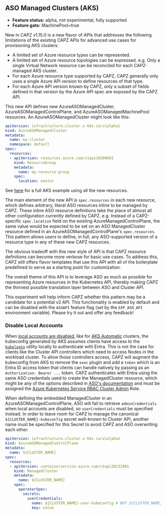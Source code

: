 ## ASO Managed Clusters (AKS)

- **Feature status:** alpha, not experimental, fully supported
- **Feature gate:** MachinePool=true

New in CAPZ v1.15.0 is a new flavor of APIs that addresses the following limitations of
the existing CAPZ APIs for advanced use cases for provisioning AKS clusters:

- A limited set of Azure resource types can be represented.
- A limited set of Azure resource topologies can be expressed. e.g. Only a single Virtual Network resource can
  be reconciled for each CAPZ-managed AKS cluster.
- For each Azure resource type supported by CAPZ, CAPZ generally only uses a single Azure API version to
  define resources of that type.
- For each Azure API version known by CAPZ, only a subset of fields defined in that version by the Azure API
  spec are exposed by the CAPZ API.

This new API defines new AzureASOManagedCluster, AzureASOManagedControlPlane, and
AzureASOManagedMachinePool resources. An AzureASOManagedCluster might look like this:

```yaml
apiVersion: infrastructure.cluster.x-k8s.io/v1alpha1
kind: AzureASOManagedCluster
metadata:
  name: my-cluster
  namespace: default
spec:
  resources:
  - apiVersion: resources.azure.com/v1api20200601
    kind: ResourceGroup
    metadata:
      name: my-resource-group
    spec:
      location: eastus
```

See [here](https://github.com/kubernetes-sigs/cluster-api-provider-azure/blob/main/templates/cluster-template-aks-aso.yaml) for a full AKS example using all the new resources.

The main element of the new API is `spec.resources` in each new resource, which defines arbitrary, literal ASO
resources inline to be managed by CAPZ. These inline ASO resource definitions take the place of almost all
other configuration currently defined by CAPZ. e.g. Instead of a CAPZ-specific `spec.location` field on the
existing AzureManagedControlPlane, the same value would be expected to be set on an ASO ManagedCluster
resource defined in an AzureASOManagedControlPlane's `spec.resources`. This pattern allows users to define, in
full, any ASO-supported version of a resource type in any of these new CAPZ resources.

The obvious tradeoff with this new style of API is that CAPZ resource definitions can become more verbose for
basic use cases. To address this, CAPZ still offers flavor templates that use this API with all of the
boilerplate predefined to serve as a starting point for customization.

The overall theme of this API is to leverage ASO as much as possible for representing Azure resources in the
Kubernetes API, thereby making CAPZ the thinnest possible translation layer between ASO and Cluster API.

This experiment will help inform CAPZ whether this pattern may be a candidate for a potential v2 API. This
functionality is enabled by default and can be disabled with the `ASOAPI` feature flag (set by the `EXP_ASO_API` environment variable).
Please try it out and offer any feedback!

### Disable Local Accounts

When [local accounts are disabled](https://learn.microsoft.com/en-us/azure/aks/manage-local-accounts-managed-azure-ad#disable-local-accounts),
like for [AKS Automatic](https://learn.microsoft.com/en-us/azure/aks/intro-aks-automatic) clusters, the
kubeconfig generated by AKS assumes clients have access to the [`kubelogin`](https://azure.github.io/kubelogin/)
utility locally to authenticate with Entra. This is not the case for clients like the Cluster API controllers
which need to access Nodes in the workload cluster. To allow those controllers access, CAPZ will augment the
kubeconfig from AKS to remove the `exec` plugin and add a `token` which is an Entra ID access token that
clients can handle natively by passing as an `Authorization: Bearer ...` token. CAPZ authenticates with Entra
using the same ASO credentials used to create the ManagedCluster resource, which might be any of the options
described in [ASO's documentation](https://azure.github.io/azure-service-operator/guide/authentication/credential-format/)
and must be assigned the [Azure Kubernetes Service RBAC Cluster Admin](https://learn.microsoft.com/en-us/azure/role-based-access-control/built-in-roles/containers#azure-kubernetes-service-rbac-cluster-admin) Role.

When defining the embedded ManagedCluster in an AzureASOManagedControlPlane, ASO will fail to retrieve
`adminCredentials` when local accounts are disabled, so `userCredentials` must be specified instead. In order
to leave room for CAPZ to manage the canonical `${CLUSTER_NAME}-kubeconfig` secret well-known to Cluster API,
another name must be specified for this Secret to avoid CAPZ and ASO overwriting each other:

```yaml
apiVersion: infrastructure.cluster.x-k8s.io/v1alpha1
kind: AzureASOManagedControlPlane
metadata:
  name: ${CLUSTER_NAME}
spec:
  resources:
  - apiVersion: containerservice.azure.com/v1api20231001
    kind: ManagedCluster
    metadata:
      name: ${CLUSTER_NAME}
    spec:
      operatorSpec:
        secrets:
          userCredentials:
            name: ${CLUSTER_NAME}-user-kubeconfig # NOT ${CLUSTER_NAME}-kubeconfig
            key: value
```
